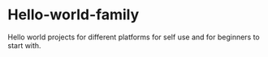 # Hello-world-family
Hello world projects for different platforms for self use and for beginners to start with.
